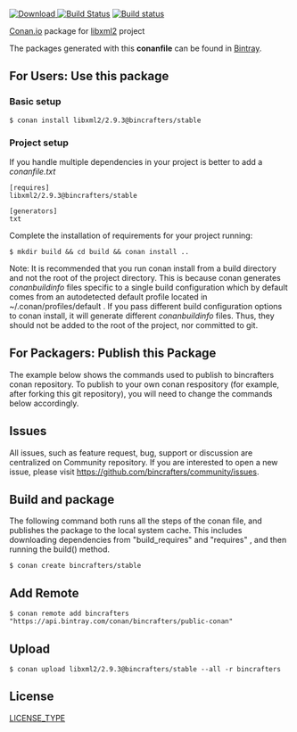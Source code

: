 [ ![Download](https://api.bintray.com/packages/bincrafters/public-conan/libxml2%3Abincrafters/images/download.svg) ](https://bintray.com/bincrafters/public-conan/libxml2%3Abincrafters/_latestVersion)
[![Build Status](https://travis-ci.org/bincrafters/conan-libxml2.svg?branch=stable%2F2.9.3)](https://travis-ci.org/bincrafters/conan-libxml2)
[![Build status](https://ci.appveyor.com/api/projects/status/sxs9n6vb8nqa92l5?svg=true)](https://ci.appveyor.com/project/BinCrafters/conan-libxml2)

[Conan.io](https://conan.io) package for [libxml2](https://xmlsoft.org) project

The packages generated with this **conanfile** can be found in [Bintray](https://bintray.com/bincrafters/public-conan/libxml2%3Abincrafters).

## For Users: Use this package

### Basic setup

    $ conan install libxml2/2.9.3@bincrafters/stable

### Project setup

If you handle multiple dependencies in your project is better to add a *conanfile.txt*

    [requires]
    libxml2/2.9.3@bincrafters/stable

    [generators]
    txt

Complete the installation of requirements for your project running:

    $ mkdir build && cd build && conan install ..

Note: It is recommended that you run conan install from a build directory and not the root of the project directory.  This is because conan generates *conanbuildinfo* files specific to a single build configuration which by default comes from an autodetected default profile located in ~/.conan/profiles/default .  If you pass different build configuration options to conan install, it will generate different *conanbuildinfo* files.  Thus, they should not be added to the root of the project, nor committed to git.

## For Packagers: Publish this Package

The example below shows the commands used to publish to bincrafters conan repository. To publish to your own conan respository (for example, after forking this git repository), you will need to change the commands below accordingly.

## Issues

All issues, such as feature request, bug, support or discussion are centralized on Community repository. If you are interested to open a new issue, please visit https://github.com/bincrafters/community/issues.

## Build and package

The following command both runs all the steps of the conan file, and publishes the package to the local system cache.  This includes downloading dependencies from "build_requires" and "requires" , and then running the build() method.

    $ conan create bincrafters/stable

## Add Remote

    $ conan remote add bincrafters "https://api.bintray.com/conan/bincrafters/public-conan"

## Upload

    $ conan upload libxml2/2.9.3@bincrafters/stable --all -r bincrafters

## License
[LICENSE_TYPE](LICENSE)
